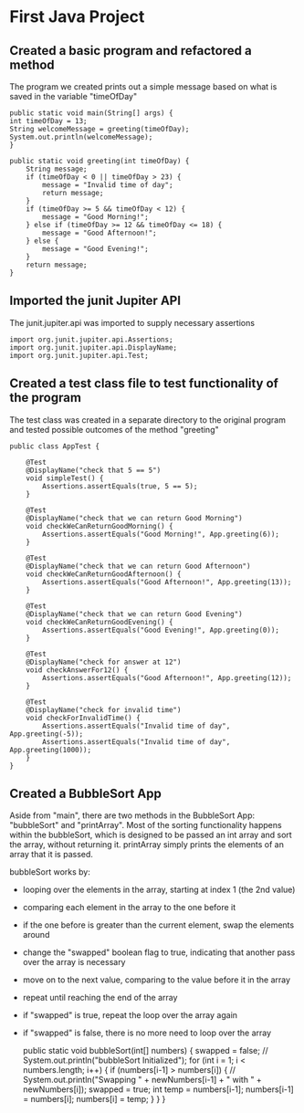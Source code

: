 <h1>First Java Project</h1>
<h2>Created a basic program and refactored a method</h2>
<p>
The program we created prints out a simple message based on what is saved in the variable "timeOfDay"
</p>

    public static void main(String[] args) {
    int timeOfDay = 13;
    String welcomeMessage = greeting(timeOfDay);
    System.out.println(welcomeMessage);
    }
    
    public static void greeting(int timeOfDay) {
        String message;
        if (timeOfDay < 0 || timeOfDay > 23) {
            message = "Invalid time of day";
            return message;
        }
        if (timeOfDay >= 5 && timeOfDay < 12) {
            message = "Good Morning!";
        } else if (timeOfDay >= 12 && timeOfDay <= 18) {
            message = "Good Afternoon!";
        } else {
            message = "Good Evening!";
        }
        return message;
    }

<h2>Imported the junit Jupiter API</h2>
<p>
The junit.jupiter.api was imported to supply necessary assertions
</p>

    import org.junit.jupiter.api.Assertions;
    import org.junit.jupiter.api.DisplayName;
    import org.junit.jupiter.api.Test;

<h2>Created a test class file to test functionality of the program</h2>
<p>
The test class was created in a separate directory to the original program and tested possible outcomes of the method "greeting"
</p>

    public class AppTest {

        @Test
        @DisplayName("check that 5 == 5")
        void simpleTest() {
            Assertions.assertEquals(true, 5 == 5);
        }
    
        @Test
        @DisplayName("check that we can return Good Morning")
        void checkWeCanReturnGoodMorning() {
            Assertions.assertEquals("Good Morning!", App.greeting(6));
        }
    
        @Test
        @DisplayName("check that we can return Good Afternoon")
        void checkWeCanReturnGoodAfternoon() {
            Assertions.assertEquals("Good Afternoon!", App.greeting(13));
        }
    
        @Test
        @DisplayName("check that we can return Good Evening")
        void checkWeCanReturnGoodEvening() {
            Assertions.assertEquals("Good Evening!", App.greeting(0));
        }
    
        @Test
        @DisplayName("check for answer at 12")
        void checkAnswerFor12() {
            Assertions.assertEquals("Good Afternoon!", App.greeting(12));
        }
    
        @Test
        @DisplayName("check for invalid time")
        void checkForInvalidTime() {
            Assertions.assertEquals("Invalid time of day", App.greeting(-5));
            Assertions.assertEquals("Invalid time of day", App.greeting(1000));
        }
    }

<h2>Created a BubbleSort App</h2>
<p>
Aside from "main", there are two methods in the BubbleSort App: "bubbleSort" and "printArray".
Most of the sorting functionality happens within the bubbleSort, which is designed to be passed an int array
and sort the array, without returning it. printArray simply prints the elements of an array that it is passed.
</p>

bubbleSort works by:
- looping over the elements in the array, starting at index 1 (the 2nd value)
- comparing each element in the array to the one before it
- if the one before is greater than the current element, swap the elements around
- change the "swapped" boolean flag to true, indicating that another pass over the array is necessary
- move on to the next value, comparing to the value before it in the array
- repeat until reaching the end of the array
- if "swapped" is true, repeat the loop over the array again
- if "swapped" is false, there is no more need to loop over the array


    public static void bubbleSort(int[] numbers) {
    swapped = false;
    //    System.out.println("bubbleSort Initialized");
        for (int i = 1; i < numbers.length; i++) {
            if (numbers[i-1] > numbers[i]) {
    //        System.out.println("Swapping " + newNumbers[i-1] + " with " + newNumbers[i]);
            swapped = true;
            int temp = numbers[i-1];
            numbers[i-1] = numbers[i];
            numbers[i] = temp;
            }
        }
    }